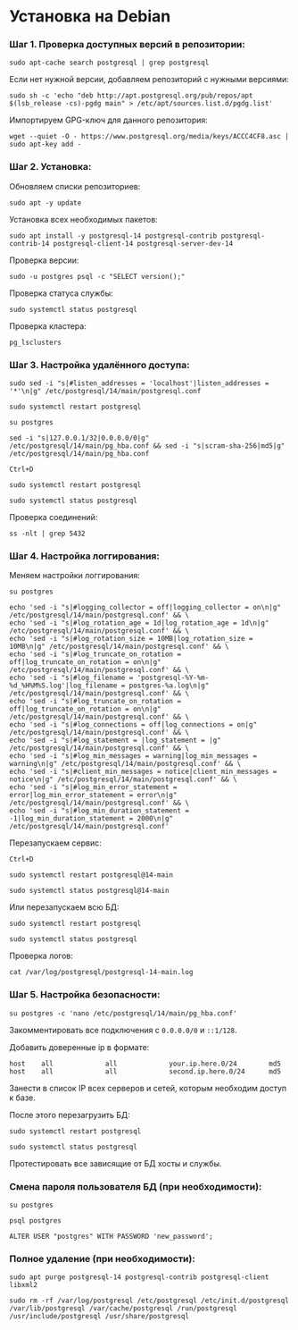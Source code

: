 # Установка на Debian

### Шаг 1. Проверка доступных версий в репозитории:

``sudo apt-cache search postgresql | grep postgresql``

Если нет нужной версии, добавляем репозиторий с нужными версиями:

```
sudo sh -c 'echo "deb http://apt.postgresql.org/pub/repos/apt $(lsb_release -cs)-pgdg main" > /etc/apt/sources.list.d/pgdg.list'
```

Импортируем GPG-ключ для данного репозитория:

```
wget --quiet -O - https://www.postgresql.org/media/keys/ACCC4CF8.asc | sudo apt-key add -
```

### Шаг 2. Установка:

Обновляем списки репозиториев:

``sudo apt -y update``

Установка всех необходимых пакетов:

``sudo apt install -y postgresql-14 postgresql-contrib postgresql-contrib-14 postgresql-client-14 postgresql-server-dev-14``

Проверка версии:

``sudo -u postgres psql -c "SELECT version();"``

Проверка статуса службы:

``sudo systemctl status postgresql``

Проверка кластера:

``pg_lsclusters``

### Шаг 3. Настройка удалённого доступа:

```
sudo sed -i "s|#listen_addresses = 'localhost'|listen_addresses = '*'\n|g" /etc/postgresql/14/main/postgresql.conf
```

``sudo systemctl restart postgresql``

``su postgres``

```
sed -i "s|127.0.0.1/32|0.0.0.0/0|g" /etc/postgresql/14/main/pg_hba.conf && sed -i "s|scram-sha-256|md5|g" /etc/postgresql/14/main/pg_hba.conf
```

``Ctrl+D``

``sudo systemctl restart postgresql``

``sudo systemctl status postgresql``

Проверка соединений:

``ss -nlt | grep 5432``

### Шаг 4. Настройка логгирования:

Меняем настройки логгирования:

``su postgres``

```
echo 'sed -i "s|#logging_collector = off|logging_collector = on\n|g" /etc/postgresql/14/main/postgresql.conf' && \
echo 'sed -i "s|#log_rotation_age = 1d|log_rotation_age = 1d\n|g" /etc/postgresql/14/main/postgresql.conf' && \
echo 'sed -i "s|#log_rotation_size = 10MB|log_rotation_size = 10MB\n|g" /etc/postgresql/14/main/postgresql.conf' && \
echo 'sed -i "s|#log_truncate_on_rotation = off|log_truncate_on_rotation = on\n|g" /etc/postgresql/14/main/postgresql.conf' && \
echo 'sed -i "s|#log_filename = 'postgresql-%Y-%m-%d_%H%M%S.log'|log_filename = postgres-%a.log\n|g" /etc/postgresql/14/main/postgresql.conf' && \
echo 'sed -i "s|#log_truncate_on_rotation = off|log_truncate_on_rotation = on\n|g" /etc/postgresql/14/main/postgresql.conf' && \
echo 'sed -i "s|#log_connections = off|log_connections = on|g" /etc/postgresql/14/main/postgresql.conf' && \
echo 'sed -i "s|#log_statement = |log_statement = |g" /etc/postgresql/14/main/postgresql.conf' && \
echo 'sed -i "s|#log_min_messages = warning|log_min_messages = warning\n|g" /etc/postgresql/14/main/postgresql.conf' && \
echo 'sed -i "s|#client_min_messages = notice|client_min_messages = notice\n|g" /etc/postgresql/14/main/postgresql.conf' && \
echo 'sed -i "s|#log_min_error_statement = error|log_min_error_statement = error\n|g" /etc/postgresql/14/main/postgresql.conf' && \
echo 'sed -i "s|#log_min_duration_statement = -1|log_min_duration_statement = 2000\n|g" /etc/postgresql/14/main/postgresql.conf'
```

Перезапускаем сервис:

``Ctrl+D``

``sudo systemctl restart postgresql@14-main``

``sudo systemctl status postgresql@14-main``

Или перезапускаем всю БД:

``sudo systemctl restart postgresql``

``sudo systemctl status postgresql``

Проверка логов:

``cat /var/log/postgresql/postgresql-14-main.log``

### Шаг 5. Настройка безопасности:

``su postgres -c 'nano /etc/postgresql/14/main/pg_hba.conf'``

Закомментировать все подключения с ``0.0.0.0/0`` и ``::1/128``.

Добавить доверенные ip в формате:

```
host    all             all             your.ip.here.0/24        md5
host    all             all             second.ip.here.0/24      md5
```

Занести в список IP всех серверов и сетей, которым необходим доступ к базе.

После этого перезагрузить БД:

``sudo systemctl restart postgresql``

``sudo systemctl status postgresql``

Протестировать все зависящие от БД хосты и службы.

### Смена пароля пользователя БД (при необходимости):

``su postgres``

``psql postgres``

```
ALTER USER "postgres" WITH PASSWORD 'new_password';
```

### Полное удаление (при необходимости):

```
sudo apt purge postgresql-14 postgresql-contrib postgresql-client libxml2
```

```
sudo rm -rf /var/log/postgresql /etc/postgresql /etc/init.d/postgresql /var/lib/postgresql /var/cache/postgresql /run/postgresql /usr/include/postgresql /usr/share/postgresql
```
